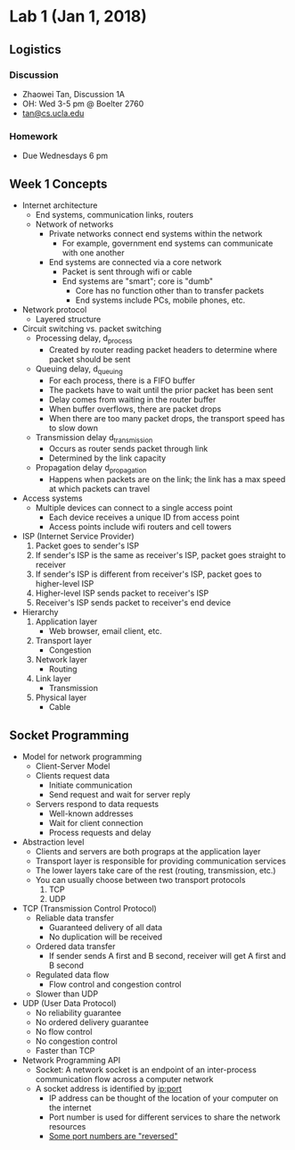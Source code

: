 # Lab 1 (Jan 1, 2018)
## Logistics
### Discussion
* Zhaowei Tan, Discussion 1A
* OH: Wed 3-5 pm @ Boelter 2760
* tan@cs.ucla.edu
### Homework
* Due Wednesdays 6 pm
## Week 1 Concepts
* Internet architecture
  * End systems, communication links, routers
  * Network of networks
    * Private networks connect end systems within the network
      * For example, government end systems can communicate with one another
    * End systems are connected via a core network
      * Packet is sent through wifi or cable
      * End systems are "smart"; core is "dumb"
        * Core has no function other than to transfer packets
        * End systems include PCs, mobile phones, etc.
* Network protocol
  * Layered structure
* Circuit switching vs. packet switching
  * Processing delay, d<sub>process</sub>
    * Created by router reading packet headers to determine where packet should be sent
  * Queuing delay, d<sub>queuing</sub>
    * For each process, there is a FIFO buffer
    * The packets have to wait until the prior packet has been sent
    * Delay comes from waiting in the router buffer
    * When buffer overflows, there are packet drops
    * When there are too many packet drops, the transport speed has to slow down
  * Transmission delay d<sub>transmission</sub>
    * Occurs as router sends packet through link
    * Determined by the link capacity
  * Propagation delay d<sub>propagation</sub>
    * Happens when packets are on the link; the link has a max speed at which packets can travel
* Access systems
  * Multiple devices can connect to a single access point
    * Each device receives a unique ID from access point
    * Access points include wifi routers and cell towers
* ISP (Internet Service Provider)
  1. Packet goes to sender's ISP
  2. If sender's ISP is the same as receiver's ISP, packet goes straight to receiver
  3. If sender's ISP is different from receiver's ISP, packet goes to higher-level ISP
  4. Higher-level ISP sends packet to receiver's ISP
  5. Receiver's ISP sends packet to receiver's end device
* Hierarchy
  1. Application layer
     * Web browser, email client, etc.
  2. Transport layer
     * Congestion
  3. Network layer
     * Routing
  4. Link layer
     * Transmission
  5. Physical layer
     * Cable
## Socket Programming
* Model for network programming
  *  Client-Server Model
    * Clients request data
      * Initiate communication
      * Send request and wait for server reply
    * Servers respond to data requests
      * Well-known addresses
      * Wait for client connection
      * Process requests and delay
* Abstraction level
  * Clients and servers are both prograps at the application layer
  * Transport layer is responsible for providing communication services
  * The lower layers take care of the rest (routing, transmission, etc.)
  * You can usually choose between two transport protocols
    1. TCP
    2. UDP
* TCP (Transmission Control Protocol)
  * Reliable data transfer
    * Guaranteed delivery of all data
    * No duplication will be received
  * Ordered data transfer
    * If sender sends A first and B second, receiver will get A first and B second
  * Regulated data flow
    * Flow control and congestion control
  * Slower than UDP
* UDP (User Data Protocol)
  * No reliability guarantee
  * No ordered delivery guarantee
  * No flow control
  * No congestion control
  * Faster than TCP
* Network Programming API
  * Socket: A network socket is an endpoint of an inter-process communication flow across a computer network
  * A socket address is identified by <ip:port>
    * IP address can be thought of the location of your computer on the internet
    * Port number is used for different services to share the network resources
    * [Some port numbers are "reversed"](https://tools.ietf.org/html/rfc1700)
